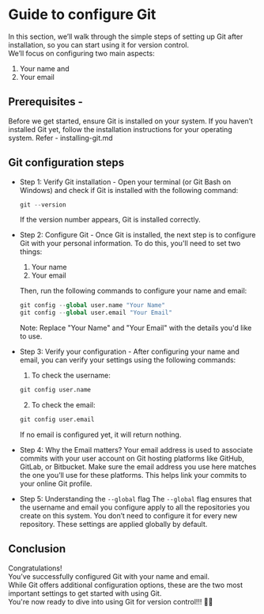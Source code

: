 # Guide to configure Git
In this section, we’ll walk through the simple steps of setting up Git after installation, so you can start using it for version control.  
We’ll focus on configuring two main aspects:
1. Your name and
2. Your email

## Prerequisites - 
Before we get started, ensure Git is installed on your system. If you haven’t installed Git yet, follow the installation instructions for your operating system.
Refer - installing-git.md

## Git configuration steps 
* Step 1: Verify Git installation -
  Open your terminal (or Git Bash on Windows) and check if Git is installed with the following command:
  ```python
  git --version
  ```
  If the version number appears, Git is installed correctly.

* Step 2: Configure Git -
  Once Git is installed, the next step is to configure Git with your personal information. To do this, you'll need to set two things:
  1. Your name
  2. Your email
  
  Then, run the following commands to configure your name and email:
  ```python
  git config --global user.name "Your Name"
  git config --global user.email "Your Email"
  ```
  Note: Replace "Your Name" and "Your Email" with the details you'd like to use.

* Step 3: Verify your configuration -
  After configuring your name and email, you can verify your settings using the following commands:
  1. To check the username:
  ```python
  git config user.name
  ```
  2. To check the email:
  ```python
  git config user.email
  ```

  If no email is configured yet, it will return nothing.

* Step 4: Why the Email matters?
  Your email address is used to associate commits with your user account on Git hosting platforms like GitHub, GitLab, or Bitbucket. Make sure the email address you use here matches the one you’ll use for these platforms. This helps link your commits to your online Git profile.

* Step 5: Understanding the ```--global``` flag
  The ```--global``` flag ensures that the username and email you configure apply to all the repositories you create on this system. You don’t need to configure it for every new repository. These settings are applied globally by default.

## Conclusion
Congratulations!  
You’ve successfully configured Git with your name and email.  
While Git offers additional configuration options, these are the two most important settings to get started with using Git.  
You're now ready to dive into using Git for version control!!! 🥳💪
